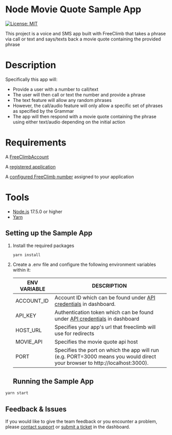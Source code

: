 # Node Movie Quote Sample App
[![License: MIT](https://img.shields.io/badge/License-MIT-green.svg)](https://opensource.org/licenses/MIT)

This project is a voice and SMS app built with FreeClimb that takes a phrase via call or text and says/texts back a movie quote containing the
provided phrase

# Description 
Specifically this app will:
- Provide a user with a number to call/text 
- The user will then call or text the number and provide a phrase
- The text feature will allow any random phrases
- However, the call/audio feature will only allow a specific set of phrases as specified by the Grammar
- The app will then respond with a movie quote containing the phrase using either text/audio depending on the initial action

# Requirements
A [FreeClimbAccount](https://www.freeclimb.com/dashboard/signup/)

A [registered application](https://docs.freeclimb.com/docs/registering-and-configuring-an-application#register-an-app)

A [configured FreeClimb number](https://docs.freeclimb.com/docs/getting-and-configuring-a-freeclimb-number) assigned to your application

# Tools
- [Node.js](https://nodejs.org/en/download/) 17.5.0 or higher
- [Yarn](https://yarnpkg.com/en/)

## Setting up the Sample App

1. Install the required packages

    ```bash
    yarn install
    ```

2. Create a .env file and configure the following environment variables within it:


    | ENV VARIABLE    | DESCRIPTION                                                                                                                                                                                                                               |
    | --------------- | ----------------------------------------------------------------------------------------------------------------------------------------------------------------------------------------------------------------------------------------- |
    | ACCOUNT_ID      | Account ID which can be found under [API credentials](https://www.freeclimb.com/dashboard/portal/account/authentication) in dashboard.                                                                                                    |
    | API_KEY         | Authentication token which can be found under [API credentials](https://www.freeclimb.com/dashboard/portal/account/authentication) in dashboard                                                                                           |
    | HOST_URL        | Specifies your app's url that freeclimb will use for redirects |
    | MOVIE_API       | Specifies the movie quote api host |
    | PORT            | Specifies the port on which the app will run (e.g. PORT=3000 means you would direct your browser to http://localhost:3000). | 
    
   ## Running the Sample App

```bash
yarn start
```

## Feedback & Issues
If you would like to give the team feedback or you encounter a problem, please [contact support](https://www.freeclimb.com/support/) or [submit a ticket](https://freeclimb.com/dashboard/portal/support) in the dashboard.
